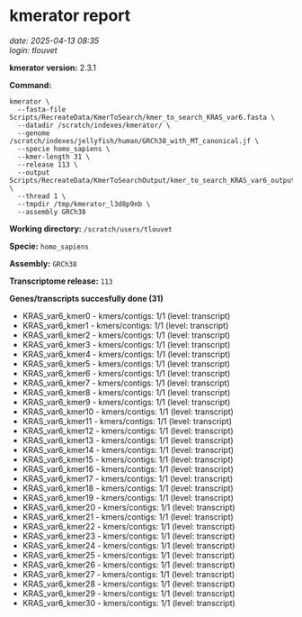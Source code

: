 # kmerator report
*date: 2025-04-13 08:35*  
*login: tlouvet*

**kmerator version:** 2.3.1

**Command:**

```
kmerator \
  --fasta-file Scripts/RecreateData/KmerToSearch/kmer_to_search_KRAS_var6.fasta \
  --datadir /scratch/indexes/kmerator/ \
  --genome /scratch/indexes/jellyfish/human/GRCh38_with_MT_canonical.jf \
  --specie homo_sapiens \
  --kmer-length 31 \
  --release 113 \
  --output Scripts/RecreateData/KmerToSearchOutput/kmer_to_search_KRAS_var6_output \
  --thread 1 \
  --tmpdir /tmp/kmerator_l3d8p9nb \
  --assembly GRCh38
```

**Working directory:** `/scratch/users/tlouvet`

**Specie:** `homo_sapiens`

**Assembly:** `GRCh38`

**Transcriptome release:** `113`

**Genes/transcripts succesfully done (31)**

- KRAS_var6_kmer0 - kmers/contigs: 1/1 (level: transcript)
- KRAS_var6_kmer1 - kmers/contigs: 1/1 (level: transcript)
- KRAS_var6_kmer2 - kmers/contigs: 1/1 (level: transcript)
- KRAS_var6_kmer3 - kmers/contigs: 1/1 (level: transcript)
- KRAS_var6_kmer4 - kmers/contigs: 1/1 (level: transcript)
- KRAS_var6_kmer5 - kmers/contigs: 1/1 (level: transcript)
- KRAS_var6_kmer6 - kmers/contigs: 1/1 (level: transcript)
- KRAS_var6_kmer7 - kmers/contigs: 1/1 (level: transcript)
- KRAS_var6_kmer8 - kmers/contigs: 1/1 (level: transcript)
- KRAS_var6_kmer9 - kmers/contigs: 1/1 (level: transcript)
- KRAS_var6_kmer10 - kmers/contigs: 1/1 (level: transcript)
- KRAS_var6_kmer11 - kmers/contigs: 1/1 (level: transcript)
- KRAS_var6_kmer12 - kmers/contigs: 1/1 (level: transcript)
- KRAS_var6_kmer13 - kmers/contigs: 1/1 (level: transcript)
- KRAS_var6_kmer14 - kmers/contigs: 1/1 (level: transcript)
- KRAS_var6_kmer15 - kmers/contigs: 1/1 (level: transcript)
- KRAS_var6_kmer16 - kmers/contigs: 1/1 (level: transcript)
- KRAS_var6_kmer17 - kmers/contigs: 1/1 (level: transcript)
- KRAS_var6_kmer18 - kmers/contigs: 1/1 (level: transcript)
- KRAS_var6_kmer19 - kmers/contigs: 1/1 (level: transcript)
- KRAS_var6_kmer20 - kmers/contigs: 1/1 (level: transcript)
- KRAS_var6_kmer21 - kmers/contigs: 1/1 (level: transcript)
- KRAS_var6_kmer22 - kmers/contigs: 1/1 (level: transcript)
- KRAS_var6_kmer23 - kmers/contigs: 1/1 (level: transcript)
- KRAS_var6_kmer24 - kmers/contigs: 1/1 (level: transcript)
- KRAS_var6_kmer25 - kmers/contigs: 1/1 (level: transcript)
- KRAS_var6_kmer26 - kmers/contigs: 1/1 (level: transcript)
- KRAS_var6_kmer27 - kmers/contigs: 1/1 (level: transcript)
- KRAS_var6_kmer28 - kmers/contigs: 1/1 (level: transcript)
- KRAS_var6_kmer29 - kmers/contigs: 1/1 (level: transcript)
- KRAS_var6_kmer30 - kmers/contigs: 1/1 (level: transcript)
